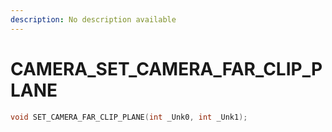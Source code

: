 ```yaml
---
description: No description available 
---
```


# CAMERA\_SET_CAMERA_FAR_CLIP_PLANE

```cpp
void SET_CAMERA_FAR_CLIP_PLANE(int _Unk0, int _Unk1);
```